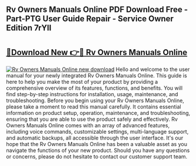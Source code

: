 ## Rv Owners Manuals Online PDF Download Free - Part-PTG User Guide Repair - Service Owner Edition 7rYlI

# <h2><a href="http://bc14461.oget.top/?id=Rv+Owners+Manuals+Online">🔗Download New 👉🔴 Rv Owners Manuals Online</a></h2>

[![Rv Owners Manuals Online new download](https://i.imgur.com/5g1atiW.png)](http://bc14461.oget.top/?id=Rv+Owners+Manuals+Online)
Hello and welcome to the user manual for your newly integrated Rv Owners Manuals Online. This guide is here to help you make the most of your product by providing a comprehensive overview of its features, functions, and benefits. You will find step-by-step instructions for installation, usage, maintenance, and troubleshooting. Before you begin using your Rv Owners Manuals Online, please take a moment to read this manual carefully. It contains essential information on product setup, operation, maintenance, and troubleshooting, ensuring that you are able to use the product safely and effectively. Rv Owners Manuals Online comes with an array of advanced features, including voice commands, customizable settings, multi-language support, and automatic backups, all accessible through the user interface. It's our hope that the Rv Owners Manuals Online has been a valuable asset as you navigate the functions of your new product. Should you have any questions or concerns, please do not hesitate to contact our customer support team.
